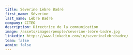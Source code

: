 ```yaml
---
title: Séverine Lèbre Badré
first_name: Séverine
last_name: Lèbre Badré
company: CITEO
description: Directrice de la communication
image: /assets/images/people/severine-lebre-badre.jpg
linkedin: https://www.linkedin.com/in/severinelebrebadre/
team: false
admin: false
---
```

